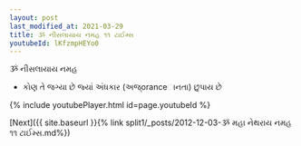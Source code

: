 ```yaml
---
layout: post
last_modified_at: 2021-03-29
title: ૐ નીસલાયાય નમહ ૧૧ ટાઈમ્સ
youtubeId: lKfzmpHEYo0
---
```

 
 
 ૐ નીસલાયાય નમહ  
 
 -  કોણ તે જગ્યા છે જ્યાં અંધકાર (અજ્oranceાનતા) છુપાય છે 
 
  
 
  
 
 
 
 
 
 


{% include youtubePlayer.html id=page.youtubeId %}
 
[Next]({{ site.baseurl }}{% link  split1/_posts/2012-12-03-ૐ મહા નેથરાય નમહ ૧૧ ટાઈમ્સ.md%})
 
